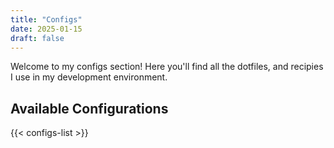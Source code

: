 ```yaml
---
title: "Configs"
date: 2025-01-15
draft: false
---
```


Welcome to my configs section! Here you'll find all the  dotfiles, and recipies I use in my development environment.

## Available Configurations

{{< configs-list >}}

